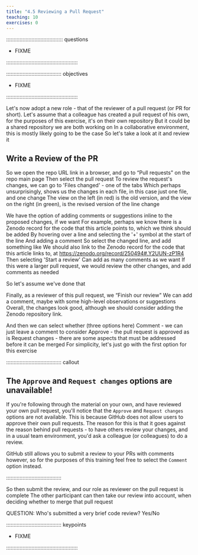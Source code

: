 ```yaml
---
title: "4.5 Reviewing a Pull Request"
teaching: 10
exercises: 0
---
```


:::::::::::::::::::::::::::::::::::::: questions 

- FIXME

::::::::::::::::::::::::::::::::::::::::::::::::

::::::::::::::::::::::::::::::::::::: objectives

- FIXME

::::::::::::::::::::::::::::::::::::::::::::::::

Let's now adopt a new role - that of the reviewer of a pull request (or PR for short).
Let's assume that a colleague has created a pull request of his own, for the purposes of this exercise, it's on their own repository
But it could be a shared repository we are both working on
In a collaborative environment, this is mostly likely going to be the case
So let's take a look at it and review it

## Write a Review of the PR

So we open the repo URL link in a browser, and go to “Pull requests" on the repo main page
Then select the pull request
To review the request's changes, we can go to 'Files changed' - one of the tabs
Which perhaps unsurprisingly, shows us the changes in each file, in this case just one file, and one change
The view on the left (in red) is the old version, and the view on the right (in green), is the revised version of the line change

We have the option of adding comments or suggestions inline to the proposed changes, if we want
For example, perhaps we know there is a Zenodo record for the code that this article points to, which we think should be added
By hovering over a line and selecting the '+' symbol at the start of the line
And adding a comment
So select the changed line, and add something like
We should also link to the Zenodo record for the code that this article links to, at https://zenodo.org/record/250494#.Y2UUN-zP1R4
Then selecting 'Start a review'
Can add as many comments as we want
If this were a larger pull request, we would review the other changes, and add comments as needed

So let's assume we've done that

Finally, as a reviewer of this pull request, we “Finish our review"
We can add a comment, maybe with some high-level observations or suggestions
Overall, the changes look good, although we should consider adding the Zenodo repository link.

And then we can select whether (three options here)
Comment - we can just leave a comment to consider
Approve - the pull request is approved as is
Request changes - there are some aspects that must be addressed before it can be merged
For simplicity, let's just go with the first option for this exercise

::::::::::::::::::::::::::::::::::::: callout

## The `Approve` and `Request changes` options are unavailable!

If you're following through the material on your own,
and have reviewed your own pull request,
you'll notice that the `Approve` and `Request changes` options are not available.
This is because GitHub does not allow users to approve their own pull requests.
The reason for this is that it goes against the reason behind pull requests - to have others review your changes, and in a usual team environment, you'd ask a colleague (or colleagues) to do a review.

GitHub still allows you to submit a review to your PRs with comments however,
so for the purposes of this training feel free to select the `Comment` option instead.

:::::::::::::::::::::::::::::::::::::

So then submit the review, and our role as reviewer on the pull request is complete
The other participant can then take our review into account, when deciding whether to merge that pull request

QUESTION: Who's submitted a very brief code review? Yes/No

::::::::::::::::::::::::::::::::::::: keypoints 

- FIXME

::::::::::::::::::::::::::::::::::::::::::::::::
